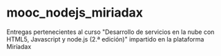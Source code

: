 # mooc_nodejs_miriadax
Entregas pertenecientes al curso "Desarrollo de servicios en la nube con HTML5, Javascript y node.js (2.ª edición)" impartido en la plataforma Miríadax
